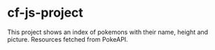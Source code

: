 # cf-js-project

This project shows an index of pokemons with their name, height and picture. Resources fetched from PokeAPI.
